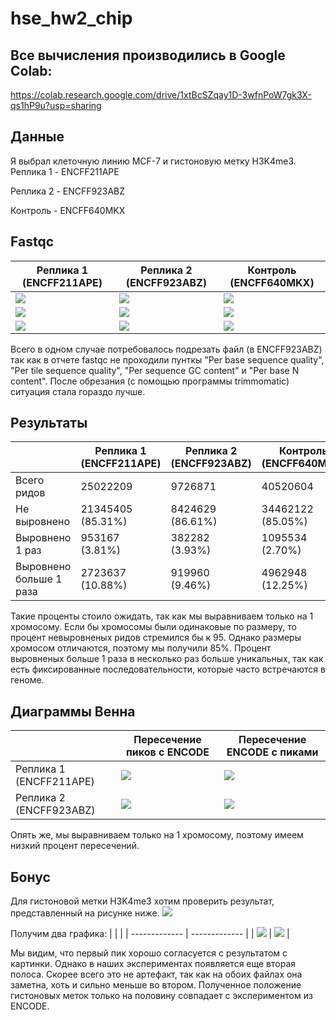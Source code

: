 # hse_hw2_chip

## Все вычисления производились в Google Colab:
https://colab.research.google.com/drive/1xtBcSZqay1D-3wfnPoW7gk3X-qs1hP9u?usp=sharing

## Данные 
Я выбрал клеточную линию MCF-7 и гистоновую метку H3K4me3.
Реплика 1 - ENCFF211APE

Реплика 2 - ENCFF923ABZ

Контроль - ENCFF640MKX

## Fastqc
| **Реплика 1 (ENCFF211APE)** | **Реплика 2 (ENCFF923ABZ)** | **Контроль (ENCFF640MKX)** |
| ------------- | ------------- |--------------------|
| ![](pic/hw2_6.png) | ![](pic/hw2_1.png) | ![](pic/hw2_7.png) |
| ![](pic/hw2_3.png) | ![](pic/hw2_9.png) | ![](pic/hw2_5.png) |
| ![](pic/hw2_4.png) | ![](pic/hw2_8.png) | ![](pic/hw2_2.png) |

Всего в одном случае потребовалось подрезать файл (в ENCFF923ABZ) так как в отчете fastqc не проходили пунткы "Per base sequence quality", 
"Per tile sequence quality", "Per sequence GC content" и "Per base N content". После обрезания (с помощью программы trimmomatic) ситуация стала гораздо лучше. 

## Результаты

|  | **Реплика 1 (ENCFF211APE)** | **Реплика 2 (ENCFF923ABZ)** | **Контроль (ENCFF640MKX)** |
| ------------- | ------------- |--------------------| ---- |
| Всего ридов | 25022209 | 9726871 | 40520604 |
| Не выровнено | 21345405 (85.31%) | 8424629 (86.61%) | 34462122 (85.05%) |
| Выровнено 1 раз | 953167 (3.81%) | 382282 (3.93%) | 1095534 (2.70%) |
| Выровнено больше 1 раза | 2723637 (10.88%) | 919960 (9.46%) | 4962948 (12.25%) |
Такие проценты стоило ожидать, так как мы выравниваем только на 1 хромосому. Если бы хромосомы были одинаковые по размеру, то процент невыровненых ридов стремился бы к 95. Однако размеры хромосом отличаются, поэтому мы получили 85%. Процент выровненых больше 1 раза в несколько раз больше уникальных, так как есть фиксированные последовательности, которые часто встречаются в геноме.

## Диаграммы Венна 
|  | **Пересечение пиков с ENCODE** | **Пересечение ENCODE с пиками** |
| ------------- | ------------- |--------------------|
| Реплика 1 (ENCFF211APE) | ![](pic/venn_4.png) | ![](pic/venn_1.png) |
| Реплика 2 (ENCFF923ABZ) | ![](pic/venn_2.png) | ![](pic/venn_3.png) |

Опять же, мы выравниваем только на 1 хромосому, поэтому имеем низкий процент пересечений. 


## Бонус
Для гистоновой метки H3K4me3 хотим проверить результат, представленный на рисунке ниже.
![](pic/bonus_teor.png)

Получим два графика:
| |  |
| ------------- | ------------- |
| ![](pic/result.png) | ![](pic/result_2.png) |

Мы видим, что первый пик хорошо согласуется с результатом с картинки. Однако в наших экспериментах появляется еще вторая полоса. Скорее всего это не артефакт, так как на обоих файлах она заметна, хоть и сильно меньше во втором. Полученное положение гистоновых меток только на половину совпадает с экспериментом из ENCODE. 
